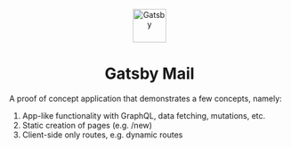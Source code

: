 <p align="center">
  <a href="https://www.gatsbyjs.org">
    <img alt="Gatsby" src="https://www.gatsbyjs.org/monogram.svg" width="60" />
  </a>
</p>
<h1 align="center">
  Gatsby Mail
</h1>

A proof of concept application that demonstrates a few concepts, namely:

1. App-like functionality with GraphQL, data fetching, mutations, etc.
1. Static creation of pages (e.g. /new)
1. Client-side only routes, e.g. dynamic routes
